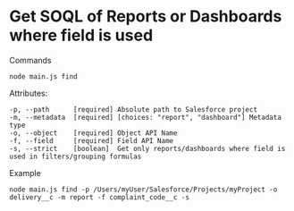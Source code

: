 # Get SOQL of Reports or Dashboards where field is used

Commands

```
node main.js find
```

Attributes:
```
-p, --path      [required] Absolute path to Salesforce project 
-m, --metadata  [required] [choices: "report", "dashboard"] Metadata type
-o, --object    [required] Object API Name
-f, --field     [required] Field API Name
-s, --strict    [boolean]  Get only reports/dashboards where field is used in filters/grouping formulas
```

Example
```
node main.js find -p /Users/myUser/Salesforce/Projects/myProject -o delivery__c -m report -f complaint_code__c -s
```